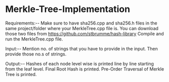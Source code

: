 # Merkle-Tree-Implementation

Requirements:--
Make sure to have sha256.cpp and sha256.h files in the same project/folder where your MerkleTree.cpp file is.
You can download those two files from https://github.com/stbrumme/hash-library
Compile and run the MerkleTree.cpp file.

Input:--
Mention no. of strings that you have to provide in the input.
Then provide those no.s of strings.

Output:--
Hashes of each node level wise is printed line by line starting from the leaf level.
Final Root Hash is printed.
Pre-Order Traversal of Merkle Tree is printed.
